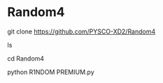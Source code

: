 # Random4 

git clone https://github.com/PYSCO-XD2/Random4

ls

cd Random4

python R1NDOM PREMIUM.py

